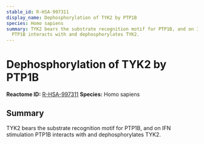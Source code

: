 ```yaml
---
stable_id: R-HSA-997311
display_name: Dephosphorylation of TYK2 by PTP1B
species: Homo sapiens
summary: TYK2 bears the substrate recognition motif for PTP1B, and on IFN stimulation
  PTP1B interacts with and dephosphorylates TYK2.
---
```


# Dephosphorylation of TYK2 by PTP1B
**Reactome ID:** [R-HSA-997311](https://reactome.org/content/detail/R-HSA-997311)
**Species:** Homo sapiens

## Summary

TYK2 bears the substrate recognition motif for PTP1B, and on IFN stimulation PTP1B interacts with and dephosphorylates TYK2.
